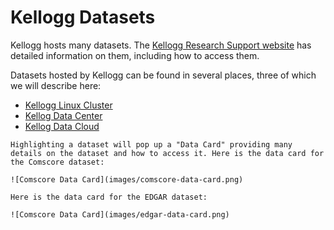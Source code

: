 # Kellogg Datasets

Kellogg hosts many datasets. The [Kellogg Research Support website](https://www.kellogg.northwestern.edu/research-support/dataset.aspx) has detailed information on them, including how to access them. 

Datasets hosted by Kellogg can be found in several places, three of which we will describe here:

* [Kellogg Linux Cluster](https://www.kellogg.northwestern.edu/research-support/computing/kellogg-linux-cluster.aspx)
* [Kellog Data Center](https://www.kellogg.northwestern.edu/research-support/computing/kellogg-data-center.aspx)
* [Kellog Data Cloud](https://nu-sso.awsapps.com/start/#/)

```{admonition} Data Card for Comscore (KDC)
Highlighting a dataset will pop up a "Data Card" providing many details on the dataset and how to access it. Here is the data card for the Comscore dataset:

![Comscore Data Card](images/comscore-data-card.png)
```

```{Admonition} Data Card for EDGAR (KLC)
Here is the data card for the EDGAR dataset:

![Comscore Data Card](images/edgar-data-card.png)
```

